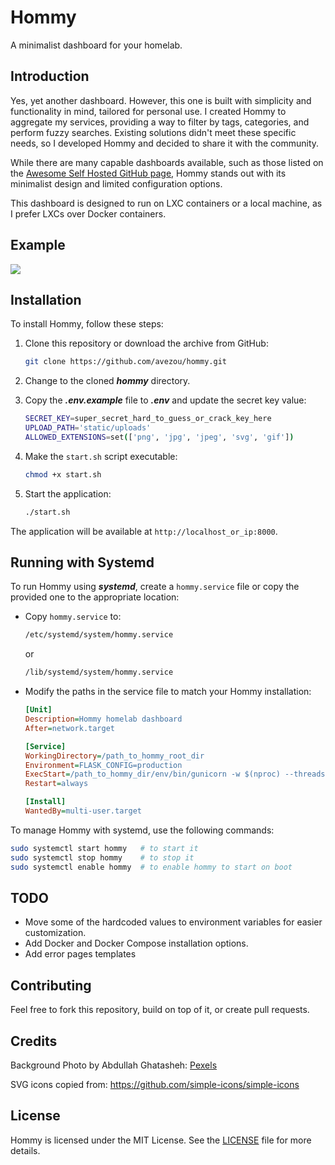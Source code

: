 # Hommy
A minimalist dashboard for your homelab.

## Introduction
Yes, yet another dashboard. However, this one is built with simplicity and functionality in mind, tailored for personal use. I created Hommy to aggregate my services, providing a way to filter by tags, categories, and perform fuzzy searches. Existing solutions didn't meet these specific needs, so I developed Hommy and decided to share it with the community.

While there are many capable dashboards available, such as those listed on the [Awesome Self Hosted GitHub page](https://github.com/awesome-selfhosted/awesome-selfhosted), Hommy stands out with its minimalist design and limited configuration options.

This dashboard is designed to run on LXC containers or a local machine, as I prefer LXCs over Docker containers.

## Example
![](https://github.com/avezou/hommy/example.gif)

## Installation
To install Hommy, follow these steps:

1. Clone this repository or download the archive from GitHub:
   ```bash
   git clone https://github.com/avezou/hommy.git
   ```

2. Change to the cloned **_hommy_** directory.

3. Copy the **_.env.example_** file to **_.env_** and update the secret key value:
   ```bash
   SECRET_KEY=super_secret_hard_to_guess_or_crack_key_here
   UPLOAD_PATH='static/uploads'
   ALLOWED_EXTENSIONS=set(['png', 'jpg', 'jpeg', 'svg', 'gif'])
   ```

4. Make the `start.sh` script executable:
   ```bash
   chmod +x start.sh
   ```

5. Start the application:
   ```bash
   ./start.sh
   ```

The application will be available at `http://localhost_or_ip:8000`.

## Running with Systemd
To run Hommy using **_systemd_**, create a `hommy.service` file or copy the provided one to the appropriate location:

- Copy `hommy.service` to:
  ```bash
  /etc/systemd/system/hommy.service
  ```
  or
  ```bash
  /lib/systemd/system/hommy.service
  ```

- Modify the paths in the service file to match your Hommy installation:
  ```ini
  [Unit]
  Description=Hommy homelab dashboard
  After=network.target

  [Service]
  WorkingDirectory=/path_to_hommy_root_dir
  Environment=FLASK_CONFIG=production
  ExecStart=/path_to_hommy_dir/env/bin/gunicorn -w $(nproc) --threads 2 --max-requests 2 app:app
  Restart=always

  [Install]
  WantedBy=multi-user.target
  ```

To manage Hommy with systemd, use the following commands:
```bash
sudo systemctl start hommy   # to start it
sudo systemctl stop hommy    # to stop it
sudo systemctl enable hommy  # to enable hommy to start on boot
```

## TODO
- Move some of the hardcoded values to environment variables for easier customization.
- Add Docker and Docker Compose installation options.
- Add error pages templates

## Contributing
Feel free to fork this repository, build on top of it, or create pull requests.

## Credits
Background Photo by Abdullah Ghatasheh: [Pexels](https://www.pexels.com/photo/calm-body-of-water-during-golden-hour-1631677/)

SVG icons copied from: https://github.com/simple-icons/simple-icons

## License
Hommy is licensed under the MIT License. See the [LICENSE](./LICENSE) file for more details.